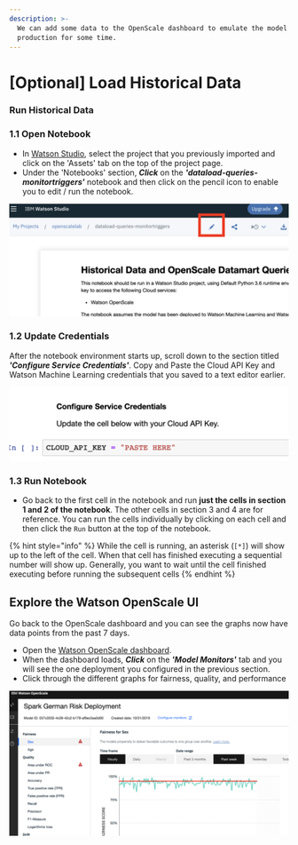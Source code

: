 ```yaml
---
description: >-
  We can add some data to the OpenScale dashboard to emulate the model being in
  production for some time.
---
```


# \[Optional\] Load Historical Data

### Run Historical Data

### 1.1 Open Notebook

* In [Watson Studio](https://dataplatform.cloud.ibm.com), select the project that you previously imported and click on the 'Assets' tab on the top of the project page.
* Under the 'Notebooks' section, _**Click**_ on the _**'dataload-queries-monitortriggers'**_ notebook and then click on the pencil icon to enable you to edit / run the notebook.

![](.gitbook/assets/screen-shot-2019-11-01-at-12.00.03-am.png)

### 1.2 Update Credentials

After the notebook environment starts up, scroll down to the section titled _**'Configure Service Credentials'**_.  Copy and Paste the Cloud API Key and Watson Machine Learning credentials that you saved to a text editor earlier.

![](.gitbook/assets/screen-shot-2019-10-28-at-12.30.46-am.png)

### 1.3 Run Notebook

* Go back to the first cell in the notebook and run **just the cells in section 1 and 2 of the notebook**. The other cells in section 3 and 4 are for reference. You can run the cells individually by clicking on each cell and then click the `Run` button at the top of the notebook. 

{% hint style="info" %}
While the cell is running, an asterisk \(`[*]`\) will show up to the left of the cell. When that cell has finished executing a sequential number will show up. Generally, you want to wait until the cell finished executing before running the subsequent cells
{% endhint %}

## Explore the Watson OpenScale UI

Go back to the OpenScale dashboard and you can see the graphs now have data points from the past 7 days. 

* Open the [Watson OpenScale dashboard](https://aiopenscale.cloud.ibm.com). 
* When the dashboard loads, _**Click**_ on the _**'Model Monitors'**_  tab and you will see the one deployment you configured in the previous section.
* Click through the different graphs for fairness, quality, and performance

![](.gitbook/assets/screen-shot-2019-11-01-at-12.45.34-am.png)

